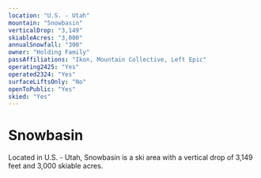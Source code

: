 ```yaml
---
location: "U.S. - Utah"
mountain: "Snowbasin"
verticalDrop: "3,149"
skiableAcres: "3,000"
annualSnowfall: "300"
owner: "Holding Family"
passAffiliations: "Ikon, Mountain Collective, Left Epic"
operating2425: "Yes"
operated2324: "Yes"
surfaceLiftsOnly: "No"
openToPublic: "Yes"
skied: "Yes"
---
```


# Snowbasin

Located in U.S. - Utah, Snowbasin is a ski area with a vertical drop of 3,149 feet and 3,000 skiable acres.